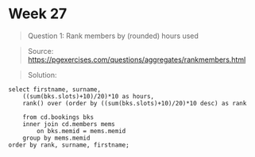 # Week 27

> Question 1: Rank members by (rounded) hours used

> Source: https://pgexercises.com/questions/aggregates/rankmembers.html

> Solution:

```
select firstname, surname,
	((sum(bks.slots)+10)/20)*10 as hours,
	rank() over (order by ((sum(bks.slots)+10)/20)*10 desc) as rank

	from cd.bookings bks
	inner join cd.members mems
		on bks.memid = mems.memid
	group by mems.memid
order by rank, surname, firstname;
```

